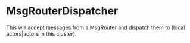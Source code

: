 # MsgRouterDispatcher

This will accept messages from a MsgRouter and dispatch them
to (local actors|actors in this cluster).



